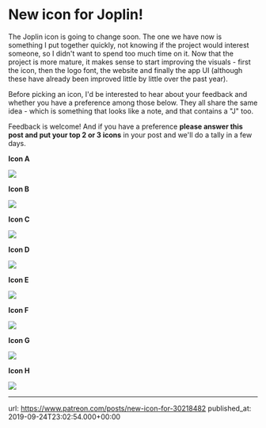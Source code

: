 # New icon for Joplin!

The Joplin icon is going to change soon. The one we have now is something I put together quickly, not knowing if the project would interest someone, so I didn't want to spend too much time on it. Now that the project is more mature, it makes sense to start improving the visuals - first the icon, then the logo font, the website and finally the app UI (although these have already been improved little by little over the past year).

Before picking an icon, I'd be interested to hear about your feedback and whether you have a preference among those below. They all share the same idea - which is something that looks like a note, and that contains a "J" too.

Feedback is welcome! And if you have a preference **please answer this post and put your top 2 or 3 icons** in your post and we'll do a tally in a few days.

**Icon A**

![](images/20190925-000254_0.png)

  

**Icon B**

![](images/20190925-000254_1.png)

  

**Icon C**

![](images/20190925-000254_2.png)

  

**Icon D**

![](images/20190925-000254_3.png)

  

**Icon E**

![](images/20190925-000254_4.png)

  

**Icon F**

![](images/20190925-000254_5.png)

  

**Icon G**

![](images/20190925-000254_6.png)

  

**Icon H**

![](images/20190925-000254_7.png)

* * *

url: https://www.patreon.com/posts/new-icon-for-30218482
published_at: 2019-09-24T23:02:54.000+00:00